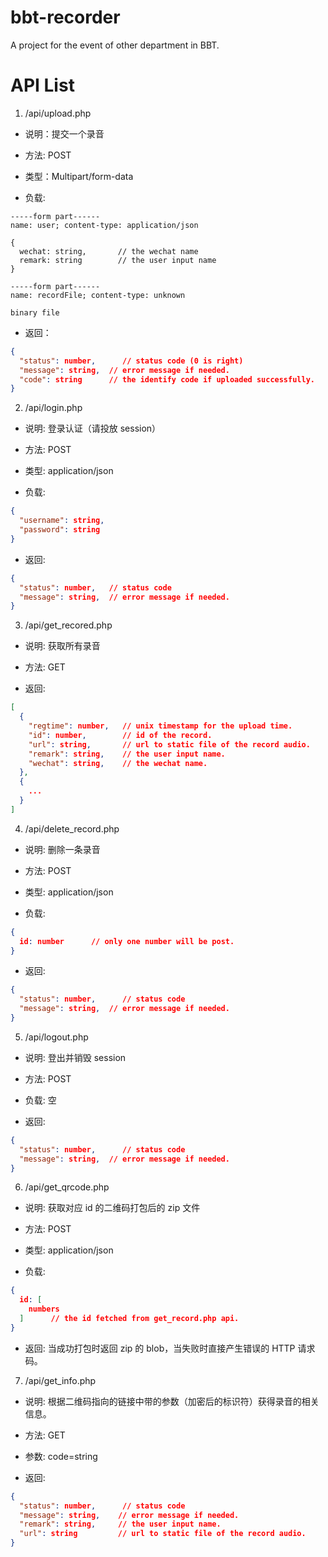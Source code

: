 # bbt-recorder

A project for the event of other department in BBT.

# API List

1. /api/upload.php

* 说明：提交一个录音

* 方法: POST

* 类型：Multipart/form-data

* 负载:

```
-----form part------
name: user; content-type: application/json

{
  wechat: string,       // the wechat name
  remark: string        // the user input name
}

-----form part------
name: recordFile; content-type: unknown

binary file
```

* 返回：

```json
{
  "status": number,      // status code (0 is right)
  "message": string,  // error message if needed.
  "code": string      // the identify code if uploaded successfully.
}
```

2. /api/login.php

* 说明: 登录认证（请投放 session）

* 方法: POST

* 类型: application/json

* 负载: 

```json
{
  "username": string,
  "password": string
}
```

* 返回:

```json
{
  "status": number,   // status code
  "message": string,  // error message if needed.
}
```

3. /api/get_recored.php

* 说明: 获取所有录音

* 方法: GET

* 返回: 

```json
[
  {
    "regtime": number,   // unix timestamp for the upload time.
    "id": number,        // id of the record.
    "url": string,       // url to static file of the record audio.
    "remark": string,    // the user input name.
    "wechat": string,    // the wechat name.
  },
  {
    ...
  }
]
```

4. /api/delete_record.php

* 说明: 删除一条录音

* 方法: POST

* 类型: application/json

* 负载: 

```json
{
  id: number      // only one number will be post.
}
```

* 返回:

```json
{
  "status": number,      // status code
  "message": string,  // error message if needed.
}
```

5. /api/logout.php

* 说明: 登出并销毁 session

* 方法: POST

* 负载: 空

* 返回:

```json
{
  "status": number,      // status code
  "message": string,  // error message if needed.
}
```

6. /api/get_qrcode.php

* 说明: 获取对应 id 的二维码打包后的 zip 文件

* 方法: POST

* 类型: application/json

* 负载: 

```json
{
  id: [
    numbers
  ]      // the id fetched from get_record.php api.
}
```

* 返回: 当成功打包时返回 zip 的 blob，当失败时直接产生错误的 HTTP 请求码。

7. /api/get_info.php

* 说明: 根据二维码指向的链接中带的参数（加密后的标识符）获得录音的相关信息。

* 方法: GET

* 参数: code=string

* 返回:

```json
{
  "status": number,      // status code
  "message": string,    // error message if needed.
  "remark": string,     // the user input name.
  "url": string         // url to static file of the record audio.
}
```